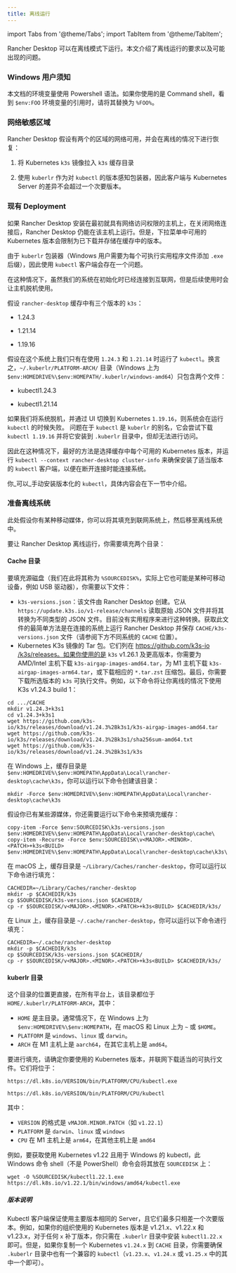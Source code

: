 ```yaml
---
title: 离线运行
---
```


import Tabs from '@theme/Tabs';
import TabItem from '@theme/TabItem';

Rancher Desktop 可以在离线模式下运行。本文介绍了离线运行的要求以及可能出现的问题。

### Windows 用户须知

本文档的环境变量使用 Powershell 语法。如果你使用的是 Command shell，看到 `$env:FOO` 环境变量的引用时，请将其替换为 `%FOO%`。

### 网络敏感区域

Rancher Desktop 假设有两个的区域的网络可用，并会在离线的情况下进行恢复：

1. 将 Kubernetes `k3s` 镜像拉入 `k3s` 缓存目录

2. 使用 `kuberlr` 作为对 `kubectl` 的版本感知包装器，因此客户端与 Kubernetes Server 的差异不会超过一个次要版本。

### 现有 Deployment

如果 Rancher Desktop 安装在最初就具有网络访问权限的主机上，在关闭网络连接后，Rancher Desktop 仍能在该主机上运行。但是，下拉菜单中可用的 Kubernetes 版本会限制为已下载并存储在缓存中的版本。

由于 `kuberlr` 包装器（Windows 用户需要为每个可执行实用程序文件添加 `.exe` 后缀），因此使用 `kubectl` 客户端会存在一个问题。

在这种情况下，虽然我们的系统在初始化时已经连接到互联网，但是后续使用时会让主机脱机使用。

假设 `rancher-desktop` 缓存中有三个版本的 `k3s`：

- 1.24.3

- 1.21.14

- 1.19.16

假设在这个系统上我们只有在使用 `1.24.3` 和 `1.21.14` 时运行了 `kubectl`。换言之，`~/.kuberlr/PLATFORM-ARCH/` 目录（Windows 上为`$env:HOMEDRIVE%\$env:HOMEPATH/.kuberlr/windows-amd64`）只包含两个文件：

- kubectl1.24.3

- kubectl1.21.14

如果我们将系统脱机，并通过 UI 切换到 Kubernetes `1.19.16`，则系统会在运行 `kubectl` 的时候失败。
问题在于 `kubectl` 是 `kuberlr` 的别名，它会尝试下载 `kubectl 1.19.16` 并将它安装到 `.kuberlr` 目录中，但却无法进行访问。

因此在这种情况下，最好的方法是选择缓存中每个可用的 Kubernetes 版本，并运行 `kubectl --context rancher-desktop cluster-info` 来确保安装了适当版本的 `kubectl` 客户端，以便在断开连接时能连接系统。

你_可以_手动安装版本化的 `kubectl`，具体内容会在下一节中介绍。

### 准备离线系统

此处假设你有某种移动媒体，你可以将其填充到联网系统上，然后移至离线系统中。

要让 Rancher Desktop 离线运行，你需要填充两个目录：

#### Cache 目录

要填充源磁盘（我们在此将其称为 `%SOURCEDISK%`，实际上它也可能是某种可移动设备，例如 USB 驱动器），你需要以下文件：

* `k3s-versions.json`：该文件由 Rancher Desktop 创建。它从 `https://update.k3s.io/v1-release/channels` 读取原始 JSON 文件并将其转换为不同类型的 JSON 文件。目前没有实用程序来进行这种转换。获取此文件的最简单方法是在连接的系统上运行 Rancher Desktop 并保存 `CACHE/k3s-versions.json` 文件（请参阅下方不同系统的 `CACHE` 位置）。
* Kubernetes K3s 镜像的 Tar 包。它们列在 https://github.com/k3s-io​​/k3s/releases。如果你使用的是 `k3s` v1.26.1 及更高版本，你需要为 AMD/Intel 主机下载 `k3s-airgap-images-amd64.tar`，为 M1 主机下载 `k3s-airgap-images-arm64.tar`，或下载相应的 `*.tar.zst` 压缩包。最后，你需要下载所选版本的 `k3s` 可执行文件。例如，以下命令将让你离线的情况下使用 K3s v1.24.3 build 1：

```
cd .../CACHE
mkdir v1.24.3+k3s1
cd v1.24.3+k3s1
wget https://github.com/k3s-io/k3s/releases/download/v1.24.3%2Bk3s1/k3s-airgap-images-amd64.tar
wget https://github.com/k3s-io/k3s/releases/download/v1.24.3%2Bk3s1/sha256sum-amd64.txt
wget https://github.com/k3s-io/k3s/releases/download/v1.24.3%2Bk3s1/k3s
```

<Tabs groupId="os">
  <TabItem value="Windows">

在 Windows 上，缓存目录是 `$env:HOMEDRIVE%\$env:HOMEPATH\AppData\Local\rancher-desktop\cache\k3s`，你可以运行以下命令创建该目录：

```
mkdir -Force $env:HOMEDRIVE%\$env:HOMEPATH\AppData\Local\rancher-desktop\cache\k3s
```

假设你已有某些源媒体，你还需要运行以下命令来预填充缓存：

```
copy-item -Force $env:SOURCEDISK\k3s-versions.json $env:HOMEDRIVE%\$env:HOMEPATH\AppData\Local\rancher-desktop\cache\
copy-item -Recurse -Force $env:SOURCEDISK\v<MAJOR>.<MINOR>.<PATCH>+k3s<BUILD> $env:HOMEDRIVE%\$env:HOMEPATH\AppData\Local\rancher-desktop\cache\k3s\
```

</TabItem>
  <TabItem value="macOS">

在 macOS 上，缓存目录是 `~/Library/Caches/rancher-desktop`，你可以运行以下命令进行填充：

```
CACHEDIR=~/Library/Caches/rancher-desktop
mkdir -p $CACHEDIR/k3s
cp $SOURCEDISK/k3s-versions.json $CACHEDIR/
cp -r $SOURCEDISK/v<MAJOR>.<MINOR>.<PATCH>+k3s<BUILD> $CACHEDIR/k3s/
```

</TabItem>
  <TabItem value="Linux">

在 Linux 上，缓存目录是 `~/.cache/rancher-desktop`，你可以运行以下命令进行填充：

```
CACHEDIR=~/.cache/rancher-desktop
mkdir -p $CACHEDIR/k3s
cp $SOURCEDISK/k3s-versions.json $CACHEDIR/
cp -r $SOURCEDISK/v<MAJOR>.<MINOR>.<PATCH>+k3s<BUILD> $CACHEDIR/k3s/
```

</TabItem>
</Tabs>

#### kuberlr 目录

这个目录的位置更直接，在所有平台上，该目录都位于 `HOME/.kuberlr/PLATFORM-ARCH`，其中：

- `HOME` 是主目录。通常情况下，在 Windows 上为 `$env:HOMEDRIVE%\$env:HOMEPATH`，在 macOS 和 Linux 上为 `~` 或 `$HOME`。
- `PLATFORM` 是 `windows`、`linux` 或 `darwin`。
- `ARCH` 在 M1 主机上是 `aarch64`，在其它主机上是 `amd64`。

要进行填充，请确定你要使用的 Kubernetes 版本，并联网下载适当的可执行文件。它们将位于：

<Tabs groupId="os">
  <TabItem value="Windows">

`https://dl.k8s.io/VERSION/bin/PLATFORM/CPU/kubectl.exe`

</TabItem>
  <TabItem value="macOS & Linux">

`https://dl.k8s.io/VERSION/bin/PLATFORM/CPU/kubectl`

</TabItem>
</Tabs>

其中：

- `VERSION` 的格式是 `vMAJOR.MINOR.PATCH`（如 `v1.22.1`）
- `PLATFORM` 是 `darwin`、`linux` 或 `windows`
- `CPU` 在 M1 主机上是 `arm64`，在其他主机上是 `amd64`

例如，要获取使用 Kubernetes v1.22 且用于 Windows 的 kubectl，此 Windows 命令 shell（不是 PowerShell）命令会将其放在 `SOURCEDISK` 上：

```
wget -O %SOURCEDISK/kubectl1.22.1.exe https://dl.k8s.io/v1.22.1/bin/windows/amd64/kubectl.exe
```

##### 版本说明

Kubectl 客户端保证使用主要版本相同的 Server，且它们最多只相差一个次要版本。例如，如果你的组织使用的 Kubernetes 版本是 v1.21.x、v1.22.x 和 v1.23.x，对于任何 `x` 补丁版本，你只需在 `.kuberlr` 目录中安装 `kubectl1.22.x` 即可。但是，如果你复制一个 Kubernetes `v1.24.x` 到 `CACHE` 目录，你需要确保 `.kuberlr` 目录中也有一个兼容的 `kubectl`（`v1.23.x`、`v1.24.x` 或 `v1.25.x` 中的其中一个即可）。
